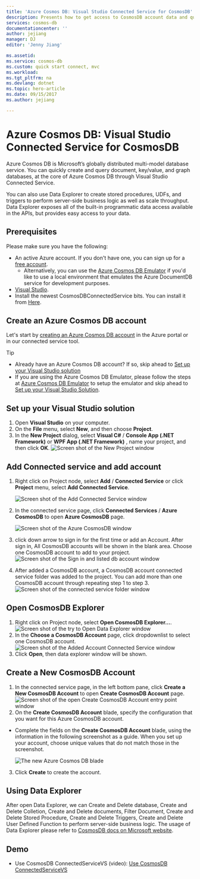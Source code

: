 ```yaml
---
title: 'Azure Cosmos DB: Visual Studio Connected Service for CosmosDB'
description: Presents how to get access to CosmosDB account data and query data through Visual Studio Connected Service
services: cosmos-db
documentationcenter: ''
author: jejiang
manager: DJ
editor: 'Jenny Jiang'

ms.assetid: 
ms.service: cosmos-db
ms.custom: quick start connect, mvc
ms.workload: 
ms.tgt_pltfrm: na
ms.devlang: dotnet
ms.topic: hero-article
ms.date: 09/15/2017
ms.author: jejiang

---
```

# Azure Cosmos DB: Visual Studio Connected Service for CosmosDB

Azure Cosmos DB is Microsoft’s globally distributed multi-model database service. You can quickly create and query document, key/value, and graph databases, at the core of Azure Cosmos DB through Visual Studio Connected Service. 

You can also use Data Explorer to create stored procedures, UDFs, and triggers to perform server-side business logic as well as scale throughput. Data Explorer exposes all of the built-in programmatic data access available in the APIs, but provides easy access to your data.

## Prerequisites

Please make sure you have the following:

* An active Azure account. If you don't have one, you can sign up for a [free account](https://azure.microsoft.com/free/). 
    * Alternatively, you can use the [Azure Cosmos DB Emulator](local-emulator.md)  if you'd like to use a local environment that emulates the Azure DocumentDB service for development purposes.
* [Visual Studio](http://www.visualstudio.com/).
* Install the newest CosmosDBConnectedService bits. You can install it from [Here](https://urlmanager.cloudapp.net/app/html/index.html#/go.microsoft.com.fwlink).

## Create an Azure Cosmos DB account

Let's start by [creating an Azure Cosmos DB account](create-documentdb-dotnet.md) in the Azure portal or in our connected service tool.

> [!TIP]
> * Already have an Azure Cosmos DB account? If so, skip ahead to [Set up your Visual Studio solution](#SetupVS)
> * If you are using the Azure Cosmos DB Emulator, please follow the steps at [Azure Cosmos DB Emulator](local-emulator.md) to setup the emulator and skip ahead to [Set up your Visual Studio Solution](#SetupVS). 
>
>

## <a id="SetupVS"></a>Set up your Visual Studio solution
1. Open **Visual Studio** on your computer.
2. On the **File** menu, select **New**, and then choose **Project**.
3. In the **New Project** dialog, select **Visual C#** / **Console App (.NET Framework)** or **WPF App (.NET Framework)** , name your project, and then click **OK**.
    ![Screen shot of the New Project window](./media/connected-service/connected-service-new-project.png)

## Add Connected service and add account
1. Right click on Project node, select **Add** / **Connected Service** or click **Project** menu, select **Add Connected Service**.

    ![Screen shot of the Add Connected Service window](./media/connected-service/connected-service-add-connectedservice-rightclick.png)
2. In the connected service page, click **Connected Services** / **Azure CosmosDB** to open **Azure CosmosDB** page.

    ![Screen shot of the Azure CosmosDB window](./media/connected-service/connected-service-choose-azure-cosmosdb.png)
3. click down arrow to sign in for the first time or add an Account. After sign in, All CosmosDB accounts will be shown in the blank area. Choose one CosmosDB account to add to your project.
    ![Screen shot of the Sign in and listed db account window](./media/connected-service/connected-service-add-db-account.png)
4. After added a CosmosDB account, a CosmosDB account connected service folder was added to the project. You can add more than one CosmosDB account through repeating step 1 to step 3.
    ![Screen shot of the connected service folder window](./media/connected-service/connected-service-add-connectedservice-folder.png)

## Open CosmosDB Explorer
1. Right click on Project node, select **Open CosmosDB Explorer...**.
    ![Screen shot of the try to Open Data Explorer window](./media/connected-service/connected-service-right-click-open-data-exporer.png)
2. In the **Choose a CosmosDB Account** page, click dropdownlist to select one CosmosDB account.
    ![Screen shot of the Added Account Connected Service window](./media/connected-service/connected-service-open-explorer.png)
3. Click **Open**, then data explorer window will be shown.

## Create a New CosmosDB Account
1. In the connected service page, in the left bottom pane, click **Create a New CosmosDB Account** to open **Create CosmosDB Account** page.
    ![Screen shot of the open Create CosmosDB Account entry point window](./media/connected-service/connected-service-click-new-db-account.png)
2. On the **Create CosmosDB Account** blade, specify the configuration that you want for this Azure CosmosDB account.

* Complete the fields on the **Create CosmosDB Account** blade, using the information in the following screenshot as a guide. When you set up your account, choose unique values that do not match those in the screenshot. 

     ![The new Azure Cosmos DB blade](./media/connected-service/connected-service-create-new-account.png)
        
3. Click **Create** to create the account.

## Using Data Explorer

After open Data Explorer, we can Create and Delete database, Create and Delete Colletion, Create and Delete documents, Filter Document, Create and Delete Stored Procedure, Create and Delete Triggers, Create and Delete User Defined Function to perform server-side business logic. The usage of Data Explorer please refer to [CosmosDB docs on Microsoft website](https://docs.microsoft.com/en-us/azure/cosmos-db/).

## Demo
* Use CosmosDB ConnectedServiceVS (video): [Use CosmosDB ConnectedServiceVS](https://urlmanager.cloudapp.net/app/html/index.html#/go.microsoft.com.fwlink )




